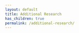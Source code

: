 ```yaml
---
layout: default
title: Additional Research
has_children: true
permalink: /additional-research/
---
```


